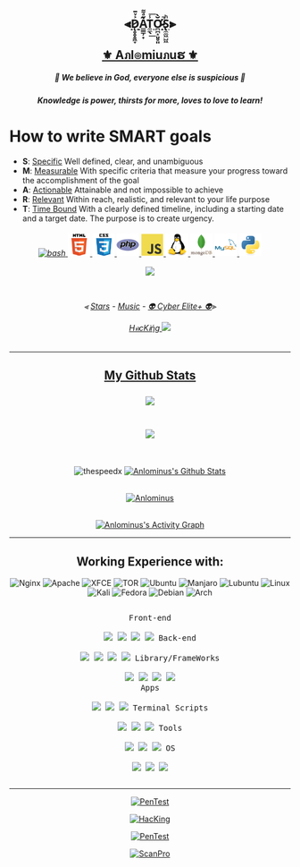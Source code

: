 <h2 align="center">
 
 ⫷[D̷̨̥̥̥͖̞͐ͮ̄A̳̳̹̟̋ͣ͌ͅT̼̼̖̾͟͞Ơ̷̴̪̪̝͈̥͈̆̀̚S̢̼̼͖̺͖ͪ](https://github.com/Anlominus/Anlominus/blob/main/DATOS.md)⫸
 
</h2>

<h2 align="center"><a href="https://github.com/Anlominus/Anlominus">⚜️ Aภl๏miuภuຮ ⚜️</a></h2>

<!-- <h1 align="center">
<img src="https://readme-typing-svg.herokuapp.com?font=ubuntu&color=%f4f4f4f4&size=22&vCenter=true&height=40&lines=Anlominus+RhytMix+Hope+there+is+something+you+need">
</h1>  
 -->
<h5 align="center">🔱 We believe in God, everyone else is suspicious 🔱</h5>

<h5 align="center">Knowledge is power, thirsts for more, loves to love to learn!</h5>

# How to write SMART goals
- **S**: [Specific](https://github.com/Anlominus/Studies/blob/main/Time%20Management.md#s-specific) Well defined, clear, and unambiguous
- **M**: [Measurable](https://github.com/Anlominus/Studies/blob/main/Time%20Management.md#m-measurable) With specific criteria that measure your progress toward the accomplishment of the goal
- **A**: [Actionable](https://github.com/Anlominus/Studies/blob/main/Time%20Management.md#a-achievable) Attainable and not impossible to achieve
- **R**: [Relevant](https://github.com/Anlominus/Studies/blob/main/Time%20Management.md#r-relevant) Within reach, realistic, and relevant to your life purpose
- **T**: [Time Bound](https://github.com/Anlominus/Studies/blob/main/Time%20Management.md#t-time-bound) With a clearly defined timeline, including a starting date and a target date. The purpose is to create urgency.

<h6 align="center">
 <p align="center" dir="auto">
  <a href="https://www.gnu.org/software/bash/" rel="nofollow">
    <img src="https://camo.githubusercontent.com/bbb327d6ba7708520eaafd13396fed64d73bf5df5c4cdd0ba03cf0843f7a9340/68747470733a2f2f7777772e766563746f726c6f676f2e7a6f6e652f6c6f676f732f676e755f626173682f676e755f626173682d69636f6e2e737667" alt="bash" width="40" height="40" data-canonical-src="https://www.vectorlogo.zone/logos/gnu_bash/gnu_bash-icon.svg" style="max-width: 100%;">
  </a>
  <a href="https://www.w3.org/html/" rel="nofollow">
    <img src="https://raw.githubusercontent.com/devicons/devicon/master/icons/html5/html5-original-wordmark.svg" alt="html5" width="40" height="40" style="max-width: 100%;">
  </a>
  <a href="https://www.w3.org/css/" rel="nofollow">
    <img src="https://raw.githubusercontent.com/github/explore/80688e429a7d4ef2fca1e82350fe8e3517d3494d/topics/css/css.png" alt="css" width="40" height="40" style="max-width: 100%;">
  </a>
  <a href="https://www.php.net/" rel="nofollow">
    <img src="https://raw.githubusercontent.com/github/explore/ccc16358ac4530c6a69b1b80c7223cd2744dea83/topics/php/php.png" alt="php" width="40" height="40" style="max-width: 100%;">
  </a>
  <a href="https://developer.mozilla.org/en-US/docs/Web/JavaScript" rel="nofollow">
    <img src="https://raw.githubusercontent.com/devicons/devicon/master/icons/javascript/javascript-original.svg" alt="javascript" width="40" height="40" style="max-width: 100%;">
  </a>
  <a href="https://www.linux.org/" rel="nofollow">
    <img src="https://raw.githubusercontent.com/devicons/devicon/master/icons/linux/linux-original.svg" alt="linux" width="40" height="40" style="max-width: 100%;">
  </a>
  <a href="https://www.mongodb.com/" rel="nofollow">
    <img src="https://raw.githubusercontent.com/devicons/devicon/master/icons/mongodb/mongodb-original-wordmark.svg" alt="mongodb" width="40" height="40" style="max-width: 100%;">
  </a>
  <a href="https://www.mysql.com/" rel="nofollow">
    <img src="https://raw.githubusercontent.com/devicons/devicon/master/icons/mysql/mysql-original-wordmark.svg" alt="mysql" width="40" height="40" style="max-width: 100%;">
  </a>
  <a href="https://www.python.org" rel="nofollow">
    <img src="https://raw.githubusercontent.com/devicons/devicon/master/icons/python/python-original.svg" alt="python" width="40" height="40" style="max-width: 100%;">
  </a>
</p>
<p>
  <img align="center"
    src="https://github-readme-stats.vercel.app/api/top-langs/?username=Anlominus&langs_count=8&theme=onedark" />
</p>

 <br>

⫷ [Stars](https://github.com/Anlominus?tab=stars) - [Music](https://github.com/Anlominus/Music) - [👽 Cyber Elite+ 👽](https://t.me/s/CyberElitePlusChannel)⫸

<a href="https://github.com/Anlominus/HacKing"> HคcKᎥήg <img src="https://img.shields.io/github/stars/Anlominus/HacKing.svg?style=social&label=Star&maxAge=2592000"> </a>

</h6>

---
 
<h2 align="center"><u>My Github Stats</u>

<a align="center" href="https://github.com/Anlominus" target="_blank"><img src="https://img.shields.io/badge/Github-Anlominus-green?style=for-the-badge&logo=github"></a></h2>

<p align="center">
<br>
<img src="https://metrics.lecoq.io/Anlominus?template=classic&achievements=1&achievements.threshold=C&achievements.secrets=true&achievements.display=compact&achievements.limit=0&config.timezone=Asia%2FDhaka">	
<br>

 </p>


 </div>


<p align="center"><a href="https://github.com/Anlominus">
 <br>
 
 
<div align="center">
<p align="center">

<a>
  <img align="center" src="https://github-readme-streak-stats.herokuapp.com/?user=anlominus&theme=black-ice" alt="thespeedx" />
</a>

<a href="https://github.com/Anlominus">
  <img align="center" alt="Anlominus's Github Stats"
    src="https://github-readme-stats.vercel.app/api?username=Anlominus&show_icons=true&count_private=true&theme=react&bg_color=151515" />
</a>
<br>
<br>
<p align="center"> 
 <a href="https://github.com/Anlominus/github-profile-trophy">
  <img src="https://github-profile-trophy.vercel.app/?username=Anlominus&theme=onedark" alt="Anlominus" />
 </a> 
 </p>
<br>
<a href="https://github.com/Anlominus">
  <img alt="Anlominus's Activity Graph" src="https://activity-graph.herokuapp.com/graph?username=Anlominus&bg_color=0D1117&color=5BCDEC&line=5BCDEC&point=FFFFFF&hide_border=true" /></a>
 
---
 
## Working Experience with:
 
![Nginx](https://img.shields.io/badge/nginx-%23009639.svg?style=for-the-badge&logo=nginx&logoColor=white)
![Apache](https://img.shields.io/badge/apache-%23D42029.svg?style=for-the-badge&logo=apache&logoColor=white)
![XFCE](https://img.shields.io/badge/XFCE-%232284F2.svg?style=for-the-badge&logo=xfce&logoColor=white)
![TOR](https://img.shields.io/badge/tor-%237E4798.svg?style=for-the-badge&logo=tor-project&logoColor=white)
![Ubuntu](https://img.shields.io/badge/Ubuntu-E95420?style=for-the-badge&logo=ubuntu&logoColor=white)
![Manjaro](https://img.shields.io/badge/Manjaro-35BF5C?style=for-the-badge&logo=Manjaro&logoColor=white)
![Lubuntu](https://img.shields.io/badge/-Lubuntu-%230065C2?style=for-the-badge&logo=lubuntu&logoColor=white)
![Linux](https://img.shields.io/badge/Linux-FCC624?style=for-the-badge&logo=linux&logoColor=black)
![Kali](https://img.shields.io/badge/Kali-268BEE?style=for-the-badge&logo=kalilinux&logoColor=white)
![Fedora](https://img.shields.io/badge/Fedora-294172?style=for-the-badge&logo=fedora&logoColor=white)
![Debian](https://img.shields.io/badge/Debian-D70A53?style=for-the-badge&logo=debian&logoColor=white) 
![Arch](https://img.shields.io/badge/Arch%20Linux-1793D1?logo=arch-linux&logoColor=fff&style=for-the-badge)

<p style="display: inline-block;" align="center">
  <kbd>
    <kbd>Front-end</kbd>
    <br>
    <br>
    <img width="30px" src="https://cdn.jsdelivr.net/gh/devicons/devicon/icons/html5/html5-original.svg" /> 
    <img width="30px" src="https://cdn.jsdelivr.net/gh/devicons/devicon/icons/css3/css3-plain.svg" /> 
    <img width="30px" src="https://cdn.jsdelivr.net/gh/devicons/devicon/icons/sass/sass-original.svg" /> 
    <img width="30px" src="https://cdn.jsdelivr.net/gh/devicons/devicon/icons/javascript/javascript-original.svg" />
  </kbd>
  <kbd>
    <kbd>Back-end</kbd>
    <br>
    <br>
    <img width="30px" src="https://cdn.jsdelivr.net/gh/devicons/devicon/icons/php/php-original.svg" />
    <img width="30px" src="https://cdn.jsdelivr.net/gh/devicons/devicon/icons/typescript/typescript-original.svg" />
    <img width="30px" src="https://cdn.jsdelivr.net/gh/devicons/devicon/icons/nodejs/nodejs-original.svg" />
    <img width="30px" src="https://cdn.jsdelivr.net/gh/devicons/devicon/icons/rails/rails-original-wordmark.svg" />
  </kbd>
  <kbd>
    <kbd>Library/FrameWorks</kbd>
    <br>
    <br>
    <img width="30px" src="https://cdn.jsdelivr.net/gh/devicons/devicon/icons/tailwindcss/tailwindcss-plain.svg" />
    <img width="30px" src="https://cdn.jsdelivr.net/gh/devicons/devicon/icons/bootstrap/bootstrap-original.svg" />
    <img width="30px" src="https://cdn.jsdelivr.net/gh/devicons/devicon/icons/react/react-original.svg" />
    <img width="30px" src="https://cdn.jsdelivr.net/gh/devicons/devicon/icons/vuejs/vuejs-original.svg" />
  </kbd>
  <br>
  <kbd>
    <kbd>Apps</kbd>
    <br>
    <br>
    <img width="30px" src="https://cdn.jsdelivr.net/gh/devicons/devicon/icons/java/java-original.svg" />
    <img width="30px" src="https://cdn.jsdelivr.net/gh/devicons/devicon/icons/kotlin/kotlin-original.svg" />
    <img width="30px" src="https://cdn.jsdelivr.net/gh/devicons/devicon/icons/dart/dart-original.svg" />
  </kbd>
  <kbd>
    <kbd>Terminal Scripts</kbd>
    <br>
    <br>
    <img width="30px" src="https://cdn.jsdelivr.net/gh/devicons/devicon/icons/python/python-plain.svg" />
    <img width="30px" src="https://cdn.jsdelivr.net/gh/devicons/devicon/icons/bash/bash-original.svg" />
    <img width="30px" src="https://cdn.jsdelivr.net/gh/devicons/devicon/icons/ruby/ruby-original.svg" />
  </kbd>
  <kbd>
    <kbd>Tools</kbd>
    <br>
    <br>
    <img width="30px" src="https://cdn.jsdelivr.net/gh/devicons/devicon/icons/vscode/vscode-original.svg" />
    <img width="30px" src="https://github.com/termux/termux-app/raw/master/app/src/main/res/mipmap-xxxhdpi/ic_launcher.png" />
    <img width="30px" src="https://upload.wikimedia.org/wikipedia/commons/thumb/b/b2/Repl.it_logo.svg/512px-Repl.it_logo.svg.png">
  </kbd>
  <kbd>
    <kbd>OS</kbd>
    <br>
    <br>
    <img width="30px" src="https://cdn.jsdelivr.net/gh/devicons/devicon/icons/linux/linux-original.svg" />
    <img width="30px" src="https://cdn.jsdelivr.net/gh/devicons/devicon/icons/android/android-original.svg" />
    <img width="30px" src="https://cdn.jsdelivr.net/gh/devicons/devicon/icons/windows8/windows8-original.svg" />
  </kbd>
</p>

---
 
 <a href="https://github.com/Anlominus/Diablo"><img title="PenTest" src="https://github-readme-stats.vercel.app/api/pin/?username=Anlominus&repo=Diablo&theme=vision-friendly-dark"></a><br>

 <a href="https://github.com/Anlominus/HacKing"><img title="HacKing" src="https://github-readme-stats.vercel.app/api/pin/?username=Anlominus&repo=HacKing&theme=radical"></a><br>

 <a href="https://github.com/Anlominus/PenTest"><img title="PenTest" src="https://github-readme-stats.vercel.app/api/pin/?username=Anlominus&repo=PenTest&theme=radical"></a><br>

 <a href="https://github.com/Anlominus/ScanPro"><img title="ScanPro" src="https://github-readme-stats.vercel.app/api/pin/?username=Anlominus&repo=ScanPro&theme=onedark"></a><br>
